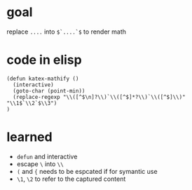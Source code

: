 # goal

replace ```....``` into ``$`....`$`` to render math

# code in elisp

```elisp
(defun katex-mathify ()
  (interactive)
  (goto-char (point-min))
  (replace-regexp "\\([^$\n]?\\)`\\([^$]*?\\)`\\([^$]\\)" "\\1$`\\2`$\\3")
)
```

# learned

- `defun` and interactive
- escape `\` into `\\`
- `(` and `{` needs to be espcated if for symantic use
- `\1`, `\2` to refer to the captured content